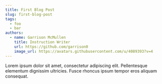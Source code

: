 ```yaml
---
title: First Blog Post
slug: first-blog-post
tags:
  - foo
  - bar
authors:
  - name: Garrison McMullen
    title: Instruction Writer
    url: https://github.com/garrison0
    image_url: https://avatars.githubusercontent.com/u/4089393?v=4
---
```

Lorem ipsum dolor sit amet, consectetur adipiscing elit. Pellentesque elementum dignissim ultricies. Fusce rhoncus ipsum tempor eros aliquam consequat.

